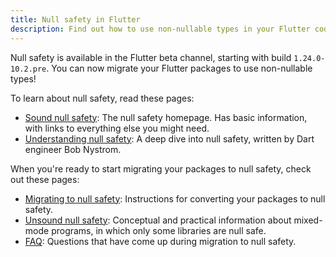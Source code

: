 ```yaml
---
title: Null safety in Flutter
description: Find out how to use non-nullable types in your Flutter code.
---
```


Null safety is available in the Flutter beta channel,
starting with build `1.24.0-10.2.pre`.
You can now migrate your Flutter packages to use non-nullable types!

To learn about null safety,
read these pages:

* [Sound null safety][]:
  The null safety homepage.
  Has basic information, with links to everything else you might need.
* [Understanding null safety][]:
  A deep dive into null safety, written by Dart engineer Bob Nystrom.

When you're ready to start migrating your packages to null safety,
check out these pages:

* [Migrating to null safety][]:
  Instructions for converting your packages to null safety.
* [Unsound null safety][]:
  Conceptual and practical information about mixed-mode programs,
  in which only some libraries are null safe.
* [FAQ][]:
  Questions that have come up during migration to null safety.

[Migrating to null safety]: {{site.dart-site}}/null-safety/migration-guide
[FAQ]: {{site.dart-site}}/null-safety/faq
[Sound null safety]: {{site.dart-site}}/null-safety
[Understanding null safety]: {{site.dart-site}}/null-safety/understanding-null-safety
[Unsound null safety]: {{site.dart-site}}/null-safety/unsound-null-safety
